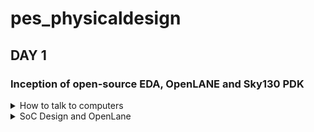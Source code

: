 # pes_physicaldesign
## DAY 1
### Inception of open-source EDA, OpenLANE and Sky130 PDK
<details>
<summary> How to talk to computers </summary>
  
**Introduction to QFN-48 Package, chip, pads, core, die and IPs**

How computers work
* An Arduino board is a well-known open-source electronics platform that encompasses a microcontroller and a development environment.
* It represents a compact computing chip responsible for executing instructions and managing the operations of your electronic project.
* The functionality of Arduino boards revolves around enabling you to create and upload code that dictates how the microcontroller on the board behaves.
  
![268251110-74ac0bd8-41ad-425a-9b16-9b66bfe2271e](https://github.com/apoorvaaaa5/pes_physicaldesign/assets/117642634/5ee9dd49-9c17-43ec-9a4d-4389619d3b38)

The arduino can be designed as board like:

![268251310-2f2197ba-eebc-4025-941d-22e4a893e033](https://github.com/apoorvaaaa5/pes_physicaldesign/assets/117642634/3dfe5a7d-aa0a-451f-868c-d35bbed65193)


* When we examine the IC, it resembles an image referred to as a "chip," although it's technically known as a "PACKAGE."
* These packages are assigned names, such as "QFN-48," and there are various package types available with different configurations.
* The specific pin locations for this package are determined by the Arduino board.
* The size of the package is 7mm x 7mm.
* The chip itself, positioned in the center of the package, is the primary processing unit. It is connected to the package using a method called "wire bonding," facilitating the transfer of signals from external sources into the chip.
* Opening the chip reveals multiple components, including "PADs," which are like metal connectors on the chip's bottom.
* These PADs link the chip to a circuit, allowing external signals to enter for processing.
* The open space within the chip is known as the "Core." This Core functions as the chip's brain, responsible for most of the thinking and information processing.
* It houses digital logic elements such as AND gates, OR gates, and MUXs.
  
* The chip itself, known as the "Die," is the heart of a computer chip. It's a small, flat piece of silicon containing the electronic circuits where critical computations and operations occur. It's manufactured on a "Silicon Wafer."
* The typical Core of a CHIP consists of components like SoC (e.g., RISC-V SoC), SRAM, ADCs, DACs, PLL, SPI, and other elements.
* Collectively, SRAM, ADC, DAC, PLL, and others are referred to as "Foundry IP's" (Intellectual Properties).
* "Foundry" is a pivotal term in chip design, as it refers to the place where chips are manufactured. Foundries encompass machines used in chip production.
* The digital blocks situated within the SoC and the SPI interface are commonly termed "Macros."

![268251815-7b63d0f5-53be-404d-8ad6-4b8bb52c661f](https://github.com/apoorvaaaa5/pes_physicaldesign/assets/117642634/805ef6b4-bfa5-4f6e-8bab-9a6bb1b4f8d1)


**Introduction to RISC-V**

Definition of RISC-V:
* RISC-V, known as "RISC-V instruction set architecture" or "ISA," is a language of computing that facilitates communication with computers.
* It operates as an open-source instruction set architecture (ISA) founded on well-established principles of reduced instruction set computing (RISC).
Understanding Instruction Set Architecture (ISA):
* ISA encompasses the instructions a computer's processor can execute, essentially defining its capabilities.
Execution Flow for C Programs on Hardware:
* To execute a C program on specific hardware with a particular layout (e.g., qFlow), a specific flow is followed:
  * The C program is initially compiled into its corresponding assembly language program, which utilizes RISC-V assembly language.
  * This assembly language program is further transformed into machine language, represented as binary code (1's and 0's), understood by the hardware.
  * Although represented in hexadecimal in this context, it is eventually converted into binary format.
  * These binary instructions are then executed within the hardware layout to produce the desired output.
  * An intermediary layer between the C program and the layout is the "HDL" (Hardware Description Language).
  
Definition of HDL:
* HDL stands for "Hardware Description Language."
* It is a specialized programming language employed to articulate the structure and behavior of electronic circuits and systems.
* HDLs play a pivotal role in the design, simulation, and synthesis of digital circuits, including those within microprocessors, memory chips, and integrated circuits.
Types of HDLs:
* There are two primary types of HDLs:
  * Verilog:
    * Developed by Phil Moorby and Prabhu Goel in the 1980s.
  * VHDL (VHSIC Hardware Description Language):
    * Developed by the U.S. Department of Defense in the 1980s.
Implementation of RISC-V Specifications:
* To realize RISC-V specifications effectively, the use of RTL (Register-Transfer Level) is essential.
* In the presented context, the RTL used is the picorv32 CPU core, which serves as an implementation of these RISC-V specifications.
RTL-GDS Flow:
* The utilization of RTL facilitates the implementation of RISC-V specifications.
* The transition from RTL to GDS (Graphics Data System) marks the progression in the design flow, ensuring that the chip's physical layout and manufacturing processes are aligned with RISC-V specifications.

**From Software Applications to Hardware**
* Apps: Application software is a type of computer software that is designed to perform specific tasks or functions for end-users.
* System software: System software refers to a category of computer software that acts as an intermediary between the hardware components of a computer system and the user-facing application software. It provides essential services, manages hardware resources, and enables the execution of application programs.
* Operating System: The operating system is a fundamental piece of software that manages hardware resources and provides various services for both users and application programs. It controls tasks such as memory management, process scheduling, file system management, and user interface interaction.
* Compiler: A compiler is a type of software tool that translates high-level programming code written by developers into assembly-level language.
* Assembler: An assembler is a software tool that translates assembly language code into machine code or binary code that can be directly executed by a computer's processor.
* RTL: RTL serves as an abstraction level in the design process that represents the behavior of a digital circuit in terms of registers and the operations that transfer data between them.
* Hardware: Hardware refers to the physical components of a computer system or any electronic device. It encompasses all the tangible parts that make up a computing or electronic device and enable it to perform various tasks.

![268254760-43c4f8e8-d9b4-4d65-9285-64f5068b7b7a](https://github.com/apoorvaaaa5/pes_physicaldesign/assets/117642634/9f206e12-6421-4eeb-be47-57f0080caa6f)


</details>
<details>
<summary> SoC Design and OpenLane </summary>
  
**Introduction to all Components of Open-source Digital ASIC Design**
To implement Digital ASIC design, several essential components are required. These components include RTL IP's (Register Transfer Level Intellectual Properties), EDA Tools (Electronic Design Automation Tools), and PDK data (Process Design Kit data).
What is PDK?
* PDK (Process Design Kit) is a set of files provided by semiconductor manufacturers.
* It helps designers utilize the manufacturer's fabrication process to create integrated circuits (ICs).
* PDK includes comprehensive information, models, and files specific to the manufacturer's process technology.
* Designers rely on PDK to develop and validate their designs for a particular manufacturing process.
What are EDA Tools?
* EDA (Electronic Design Automation) tools are software applications and utilities used in the design and development of electronic systems.
* These systems encompass integrated circuits (ICs), printed circuit boards (PCBs), and other electronic components.
* EDA tools are critical for designing and testing electronic hardware to ensure proper functionality before manufacturing.
* They automate various aspects of the design process, improving efficiency and reducing errors.
Open-source Digital ASIC Design Components
For open-source Digital ASIC Design, three key elements are crucial:
* RTL IP's: These can be sourced from open repositories such as librecores.org, opencores.org, and GitHub, among others.
* EDA Tools: Open-source EDA tools like qflow, openROAD, and openLANE are available for design and validation.
* PDK: Open-source PDKs, like the Foss 130nm production PDK, provide the process-specific data necessary for designing ASICs.
Achieving 100% Open-source Digital ASIC Design
* The combination of RTL IP's, open-source EDA tools, and open-source PDKs enables the realization of 100% open-source Digital ASIC design.
ASIC Design Flow
* The methodology for open-source Digital ASIC Design is implemented through a structured flow.
* This flow involves a software tool known as "RTL to GDS2."
* The primary objective of the ASIC Design Flow is to take the design from RTL (Register Transfer Level) and convert it into the GDS2 format, which is used for the final layout of the ASIC.

**Simplified RTL to GDS2 Flow**
The simplified RTL to GDS2 flow is a sequence of major implementation steps for designing an Application-Specific Integrated Circuit (ASIC). It starts with an RTL (Register Transfer Level) model and ends with a fabricated masked set layout in the GDS2 format.
1) Synthesis:
* The first step involves synthesis, where the RTL design is translated into circuits composed of components from a standard Cell Library (SCL).
* The result is a gate-level netlist described in Hardware Description Language (HDL), functionally equivalent to RTL.
* Cells from the library have regular layouts, with variable cell widths but discrete sizes.
* Different EDA tools use various views of these cells, including electrical models, HDL, SPICE, and layout views.
3) Floor Planning and Power Planning:
* In this step, you perform floor planning and power planning based on whether you are implementing a single component (macro) or the entire chip.
* The goal is to plan the silicon area and create a robust power distribution network to supply power to the circuits.
* In chip floor planning, the chip die is partitioned between different chip components.
* In macro floor planning, you define the macro's dimensions, pin locations, routing tracks, and rows for later placement and routing steps.
* Power planning involves constructing a power network, often using multiple VDD and ground pins connected to components through power rings and metal power straps.
3) Placement:
* Placement is the third step and involves placing the gate-level netlist cells on vertical rows.
* Connected cells must be placed close to each other to reduce interconnect delays and facilitate successful routing.
* Placement occurs in two steps: global placement and detailed placement.
* Global placement aims to find optimal positions for cells, which may not be legal and can result in overlaps or going off rows.
* Detailed placement minimally alters the positions obtained in global placement to make them legal.
4) Clock Tree Synthesis (CTS):
* Clock tree synthesis is the fourth step, focusing on routing the clock signals before routing other signals.
* It involves creating a clock distribution network to deliver the clock to all clock cells (e.g., flip-flops).
* The clock network resembles a tree, with the clock source as the root and clock elements as the leaves.
* CTS aims to minimize clock skew (arrival time differences) and latency, ensuring a synchronized clock across the design.
5) Routing:
* The fifth step is routing, where signals are routed after clock routing.
* Given the placements and a fixed number of metal layers, a valid pattern of horizontal and vertical wires is found to connect cells together.
* Routing tools use metal layers defined by the PDK, which specify thickness, pitch, tracks, and minimum width.
* Routers often use grid routing methods, breaking routing into global and detailed routing stages.
6) Sign-Off:
* The final step is sign-off, which includes various verifications.
* Physical verification checks include:
  * Design Rule Checking (DRC) to ensure the layout adheres to design rules.
  * Layout vs. Schematic (LVS) to verify that the layout matches the gate-level netlist.
  * Timing verification includes Static Timing Analysis (STA) to ensure that all timing constraints are met, and the circuit operates at the designated clock frequency.
This simplified RTL to GDS2 flow is a fundamental process for designing ASICs, ensuring that the design is correctly synthesized, placed, routed, and verified before fabrication.
